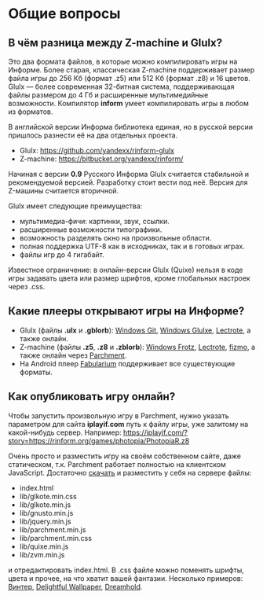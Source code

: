 # Общие вопросы

## В чём разница между Z-machine и Glulx?

Это два формата файлов, в которые можно компилировать игры на Информе. Более старая, классическая Z-machine поддерживает размер файла игры до 256 Кб (формат .z5) или 512 Кб (формат .z8) и 16 цветов. Glulx — более современная 32-битная система, поддерживающая файлы размером до 4 Гб и расширенные мультимедийные возможности. Компилятор **inform** умеет компилировать игры в любом из форматов.

В английской версии Информа библиотека единая, но в русской версии пришлось разнести её на два отдельных проекта.

* Glulx: <https://github.com/yandexx/rinform-glulx>
* Z-machine: <https://bitbucket.org/yandexx/rinform/>

Начиная с версии **0.9** Русского Информа Glulx считается стабильной и рекомендуемой версией. Разработку стоит вести под неё. Версия для Z-машины считается вторичной.

Glulx имеет следующие преимущества:

* мультимедиа-фичи: картинки, звук, ссылки.
* расширенные возможности типографики.
* возможность разделять окно на произвольные области.
* полная поддержка UTF-8 как в исходниках, так и в готовых играх.
* файлы игр до 4 гигабайт.

Известное ограничение: в онлайн-версии Glulx (Quixe) нельзя в коде игры задавать цвета или размер шрифтов, кроме глобальных настроек через .css.

## Какие плееры открывают игры на Информе?

* Glulx (файлы **.ulx** и **.gblorb**): [Windows Git](http://www.davidkinder.co.uk/glulxe.html), [Windows Glulxe](http://www.davidkinder.co.uk/glulxe.html), [Lectrote](https://github.com/erkyrath/lectrote), а также онлайн.
* Z-machine (файлы **.z5**, **.z8** и **.zblorb**): [Windows Frotz](http://www.davidkinder.co.uk/frotz.html), [Lectrote](https://github.com/erkyrath/lectrote), [fizmo](https://fizmo.spellbreaker.org/), а также онлайн через [Parchment](https://iplayif.com/).
* На Android плеер [Fabularium](https://play.google.com/store/apps/details?id=com.luxlunae.fabularium) поддерживает все существующие форматы.

## Как опубликовать игру онлайн?

Чтобы запустить произвольную игру в Parchment, нужно указать параметром для сайта **iplayif.com** путь к файлу игры, уже залитому на какой-нибудь сервер. Например: <https://iplayif.com/?story=https://rinform.org/games/photopia/PhotopiaR.z8>

Очень просто и разместить игру на своём собственном сайте, даже статическом, т.к. Parchment работает полностью на клиентском JavaScript. Достаточно [скачать](https://github.com/curiousdannii/parchment) и разместить у себя на сервере файлы: 

* index.html
* lib/glkote.min.css
* lib/glkote.min.js
* lib/gnusto.min.js
* lib/jquery.min.js
* lib/parchment.min.js
* lib/parchment.min.css
* lib/quixe.min.js
* lib/zvm.min.js

и отредактировать index.html. В .css файле можно поменять шрифты, цвета и прочее, на что хватит вашей фантазии. Несколько примеров: [Винтер](http://pavlenko.biz/winter/), [Delightful Wallpaper](http://eblong.com/zarf/zweb/wallpaper/), [Dreamhold](http://eblong.com/zarf/zweb/dreamhold/).
